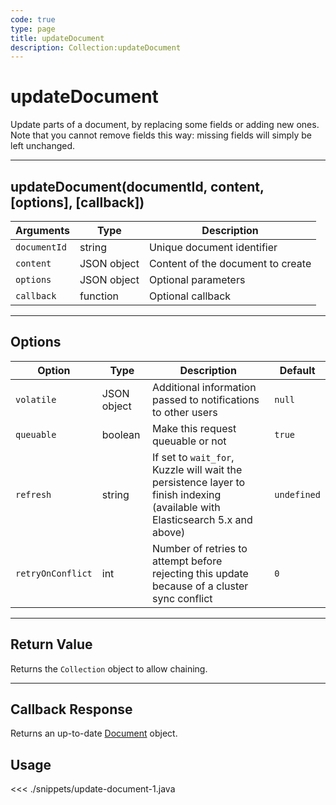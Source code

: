 ```yaml
---
code: true
type: page
title: updateDocument
description: Collection:updateDocument
---
```


# updateDocument

Update parts of a document, by replacing some fields or adding new ones.
Note that you cannot remove fields this way: missing fields will simply be left unchanged.

---

## updateDocument(documentId, content, [options], [callback])

| Arguments    | Type        | Description                       |
| ------------ | ----------- | --------------------------------- |
| `documentId` | string      | Unique document identifier        |
| `content`    | JSON object | Content of the document to create |
| `options`    | JSON object | Optional parameters               |
| `callback`   | function    | Optional callback                 |

---

## Options

| Option            | Type        | Description                                                                                                                  | Default     |
| ----------------- | ----------- | ---------------------------------------------------------------------------------------------------------------------------- | ----------- |
| `volatile`        | JSON object | Additional information passed to notifications to other users                                                                | `null`      |
| `queuable`        | boolean     | Make this request queuable or not                                                                                            | `true`      |
| `refresh`         | string      | If set to `wait_for`, Kuzzle will wait the persistence layer to finish indexing (available with Elasticsearch 5.x and above) | `undefined` |
| `retryOnConflict` | int         | Number of retries to attempt before rejecting this update because of a cluster sync conflict                                 | `0`         |

---

## Return Value

Returns the `Collection` object to allow chaining.

---

## Callback Response

Returns an up-to-date [Document](/sdk/java/2/core-classes/document/) object.

## Usage

<<< ./snippets/update-document-1.java
